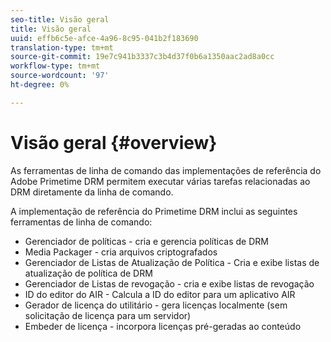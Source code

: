```yaml
---
seo-title: Visão geral
title: Visão geral
uuid: effb6c5e-afce-4a96-8c95-041b2f183690
translation-type: tm+mt
source-git-commit: 19e7c941b3337c3b4d37f0b6a1350aac2ad8a0cc
workflow-type: tm+mt
source-wordcount: '97'
ht-degree: 0%

---
```



# Visão geral {#overview}

As ferramentas de linha de comando das implementações de referência do Adobe Primetime DRM permitem executar várias tarefas relacionadas ao DRM diretamente da linha de comando.

A implementação de referência do Primetime DRM inclui as seguintes ferramentas de linha de comando:

* Gerenciador de políticas - cria e gerencia políticas de DRM
* Media Packager - cria arquivos criptografados
* Gerenciador de Listas de Atualização de Política - Cria e exibe listas de atualização de política de DRM
* Gerenciador de Listas de revogação - cria e exibe listas de revogação
* ID do editor do AIR - Calcula a ID do editor para um aplicativo AIR
* Gerador de licença do utilitário - gera licenças localmente (sem solicitação de licença para um servidor)
* Embeder de licença - incorpora licenças pré-geradas ao conteúdo